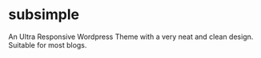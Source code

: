 subsimple
=========

An Ultra Responsive Wordpress Theme with a very neat and clean design. Suitable for most blogs.
